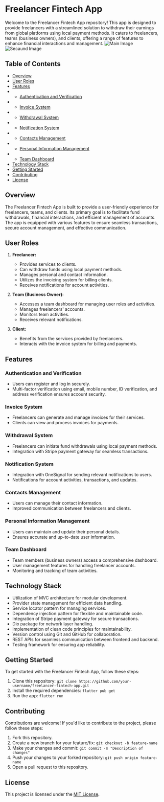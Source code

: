 # Freelancer Fintech App

Welcome to the Freelancer Fintech App repository! This app is designed to provide freelancers with a streamlined solution to withdraw their earnings from global platforms using local payment methods. It caters to freelancers, teams (business owners), and clients, offering a range of features to enhance financial interactions and management.
![Main Image](https://github.com/Tallents-Valley/Talents-Valey-Mobile/assets/28483872/dc4a2812-440e-49d9-b37b-f567f6ae45fb)
![Secaund Image](https://github.com/Tallents-Valley/Talents-Valey-Mobile/assets/28483872/d2fe1271-6f7f-40c9-8e7c-5981a6b8fb84)

## Table of Contents

- [Overview](#overview)
- [User Roles](#user-roles)
- [Features](#features)
- - [Authentication and Verification](#authentication-and-verification)
- - [Invoice System](#invoice-system)
- - [Withdrawal System](#withdrawal-system)
- - [Notification System](#notification-system)
- - [Contacts Management](#contacts-management)
- - [Personal Information Management](#personal-information-management)
- - [Team Dashboard](#team-dashboard)
- [Technology Stack](#technology-stack)
- [Getting Started](#getting-started)
- [Contributing](#contributing)
- [License](#license)

## Overview

The Freelancer Fintech App is built to provide a user-friendly experience for freelancers, teams, and clients. Its primary goal is to facilitate fund withdrawals, financial interactions, and efficient management of accounts. The app is equipped with various features to ensure seamless transactions, secure account management, and effective communication.

## User Roles

1. **Freelancer:**
   - Provides services to clients.
   - Can withdraw funds using local payment methods.
   - Manages personal and contact information.
   - Utilizes the invoicing system for billing clients.
   - Receives notifications for account activities.

2. **Team (Business Owner):**
   - Accesses a team dashboard for managing user roles and activities.
   - Manages freelancers' accounts.
   - Monitors team activities.
   - Receives relevant notifications.

3. **Client:**
   - Benefits from the services provided by freelancers.
   - Interacts with the invoice system for billing and payments.

## Features

### Authentication and Verification

- Users can register and log in securely.
- Multi-factor verification using email, mobile number, ID verification, and address verification ensures account security.

### Invoice System

- Freelancers can generate and manage invoices for their services.
- Clients can view and process invoices for payments.

### Withdrawal System

- Freelancers can initiate fund withdrawals using local payment methods.
- Integration with Stripe payment gateway for seamless transactions.

### Notification System

- Integration with OneSignal for sending relevant notifications to users.
- Notifications for account activities, transactions, and updates.

### Contacts Management

- Users can manage their contact information.
- Improved communication between freelancers and clients.

### Personal Information Management

- Users can maintain and update their personal details.
- Ensures accurate and up-to-date user information.

### Team Dashboard

- Team members (business owners) access a comprehensive dashboard.
- User management features for handling freelancer accounts.
- Monitoring and tracking of team activities.

## Technology Stack

- Utilization of MVC architecture for modular development.
- Provider state management for efficient data handling.
- Service locator pattern for managing services.
- Dependency injection pattern for flexible and maintainable code.
- Integration of Stripe payment gateway for secure transactions.
- Dio package for network layer handling.
- Implementation of clean code principles for maintainability.
- Version control using Git and GitHub for collaboration.
- REST APIs for seamless communication between frontend and backend.
- Testing framework for ensuring app reliability.

## Getting Started

To get started with the Freelancer Fintech App, follow these steps:

1. Clone this repository: `git clone https://github.com/your-username/freelancer-fintech-app.git`
2. Install the required dependencies: `flutter pub get`
3. Run the app: `flutter run`

## Contributing

Contributions are welcome! If you'd like to contribute to the project, please follow these steps:

1. Fork this repository.
2. Create a new branch for your feature/fix: `git checkout -b feature-name`
3. Make your changes and commit: `git commit -m "Description of changes"`
4. Push your changes to your forked repository: `git push origin feature-name`
5. Open a pull request to this repository.

## License

This project is licensed under the [MIT License](LICENSE).
